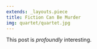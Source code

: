 ```yaml
---
extends: _layouts.piece
title: Fiction Can Be Murder
img: quartet/quartet.jpg
---
```


This post is *profoundly* interesting.
